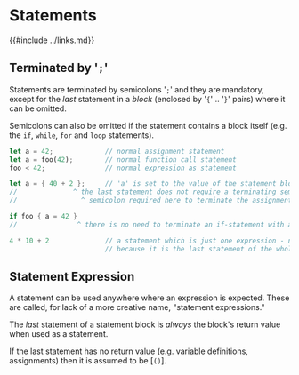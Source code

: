 Statements
==========

{{#include ../links.md}}

Terminated by '`;`'
------------------

Statements are terminated by semicolons '`;`' and they are mandatory,
except for the _last_ statement in a _block_ (enclosed by '`{`' .. '`}`' pairs) where it can be omitted.

Semicolons can also be omitted if the statement contains a block itself
(e.g. the `if`, `while`, `for` and `loop` statements).

```rust
let a = 42;             // normal assignment statement
let a = foo(42);        // normal function call statement
foo < 42;               // normal expression as statement

let a = { 40 + 2 };     // 'a' is set to the value of the statement block, which is the value of the last statement
//              ^ the last statement does not require a terminating semicolon (although it also works with it)
//                ^ semicolon required here to terminate the assignment statement; it is a syntax error without it

if foo { a = 42 }
//               ^ there is no need to terminate an if-statement with a semicolon

4 * 10 + 2              // a statement which is just one expression - no ending semicolon is OK
                        // because it is the last statement of the whole block
```


Statement Expression
--------------------

A statement can be used anywhere where an expression is expected. These are called, for lack of a more
creative name, "statement expressions."

The _last_ statement of a statement block is _always_ the block's return value when used as a statement.

If the last statement has no return value (e.g. variable definitions, assignments) then it is assumed to be [`()`].

